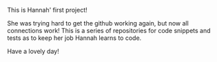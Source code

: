 This is Hannah' first project! 

She was trying hard to get the github working again, but now all connections work! 
This is a series of repositories for code snippets and tests as to keep her job Hannah learns to code. 

Have a lovely day! 